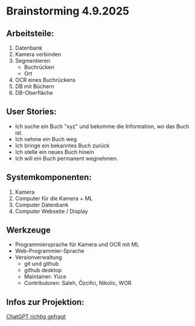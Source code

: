 # Brainstorming 4.9.2025

## Arbeitsteile:

1. Datenbank
1. Kamera verbinden
1. Segmentieren
	- Buchrücken
	- Ort
1. OCR eines Buchrückens
1. DB mit Büchern
1. DB-Oberfläche

## User Stories:

- Ich suche ein Buch "xyz" und bekomme die Information, wo das Buch ist.
- Ich nehme ein Buch weg
- Ich bringe ein bekanntes Buch zurück
- Ich stelle ein neues Buch hinein
- Ich will ein Buch permanent wegnehmen.

## Systemkomponenten:

1. Kamera
1. Computer für die Kamera + ML
1. Computer Datenbank
1. Computer Webseite / Display

## Werkzeuge

- Programmiersprache für Kamera und OCR mit ML
- Web-Programmier-Sprache
- Versionverwaltung
	- git und github
	- github desktop
	- Maintainer: Yüce
	- Contributoren: Saleh, Özcifci, Nikolic, WOR

 ## Infos zur Projektion:

 [ChatGPT richtig gefragt](https://chatgpt.com/share/68c7bf1a-b96c-8002-810a-71add16e1886)
 


